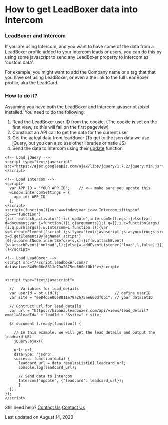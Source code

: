 # How to get LeadBoxer data into Intercom

### LeadBoxer and Intercom

If you are using Intercom, and you want to have some of the data from a LeadBoxer profile added to your intercom leads or users, you can do this by using some javascript to send any LeadBoxer property to Intercom as 'custom data'.

For example, you might want to add the Company name or a tag that that you have set using LeadBoxer, or even a the link to the full LeadBoxer profile, aka the LeadCard.

### How to do it?

Assuming you have both the LeadBoxer and Intercom javascript /pixel installed. You need to do the following:

1. Read the LeadBoxer user ID from the cookie. (The cookie is set on the first view, so this will fail on the first pageview)
2. Construct an API call to get the data for the current user
3. Get the actual data from leadBoxer (To get to the json data we use jQuery, but you can also use other libraries or natie JS)
4. Send the data to Intercom using their [update](https://developers.intercom.com/v2.0/docs/intercom-javascript#section-intercomupdate) function

```
<!-- Load jQuery -->
<script type="text/javascript" src="https://ajax.googleapis.com/ajax/libs/jquery/1.7.2/jquery.min.js"></script>

<!-- Load Intercom -->
<script>
  var APP_ID = "YOUR APP ID";    // <-- make sure you update this
  window.intercomSettings = {
    app_id: APP_ID
  };
</script>
<script>(function(){var w=window;var ic=w.Intercom;if(typeof ic==="function"){ic('reattach_activator');ic('update',intercomSettings);}else{var d=document;var i=function(){i.c(arguments)};i.q=[];i.c=function(args){i.q.push(args)};w.Intercom=i;function l(){var s=d.createElement('script');s.type='text/javascript';s.async=true;s.src='https://widget.intercom.io/widget/APP_ID';var x=d.getElementsByTagName('script')[0];x.parentNode.insertBefore(s,x);}if(w.attachEvent){w.attachEvent('onload',l);}else{w.addEventListener('load',l,false);}}})()</script>      

<!-- Load LeadBoxer -->    
<script src="//script.leadboxer.com/?dataset=ee84d5e06e8811e79a2675ee660df0b1"></script> 


<script type="text/javascript">

  //   Variables for lead_details
  var userId = ot_uid();                         // define userID
  var site = "ee84d5e06e8811e79a2675ee660df0b1"; // your datasetID
  
  // Contruct url for lead_details
  var url = "https://kibana.leadboxer.com/api/views/lead_detail?email=&leadId=" + leadId + "&site=" + site;

  $( document ).ready(function() {

    // In this example, we will get the lead details and output the leadcard URL
    jQuery.ajax({
    
    url: url,
    dataType: 'jsonp',
    success: function(data) {
      leadcard_url = data.resultsList[0].leadcard_url;
      console.log(leadcard_url);
      
      // Send data to Intercom
      Intercom('update', {"leadcard": leadcard_url});
      }
  });
});
</script>
```

Still need help? [Contact Us](broken-reference) [Contact Us](broken-reference)

Last updated on August 14, 2020
